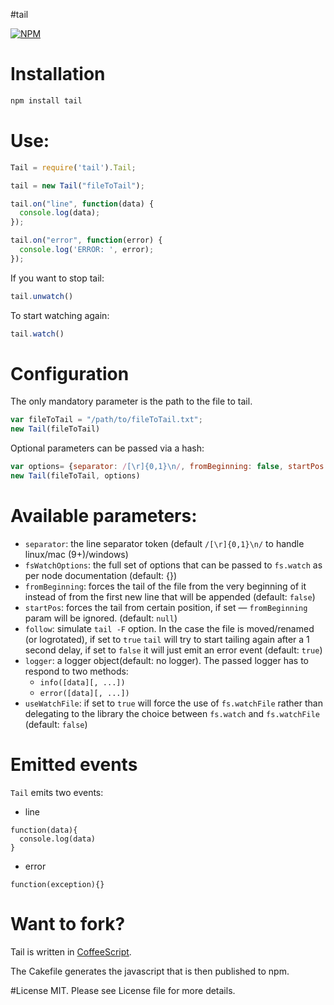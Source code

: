 #tail

[![NPM](https://nodei.co/npm/tail.png?downloads=true&downloadRank=true)](https://nodei.co/npm/tail.png?downloads=true&downloadRank=true)

# Installation

```bash
npm install tail
```

# Use:
```javascript
Tail = require('tail').Tail;

tail = new Tail("fileToTail");

tail.on("line", function(data) {
  console.log(data);
});

tail.on("error", function(error) {
  console.log('ERROR: ', error);
});
```

If you want to stop tail:

```javascript
tail.unwatch()
```

To start watching again:
```javascript
tail.watch()
```

# Configuration
The only mandatory parameter is the path to the file to tail. 

```javascript
var fileToTail = "/path/to/fileToTail.txt";
new Tail(fileToTail)
```

Optional parameters can be passed via a hash:

```javascript
var options= {separator: /[\r]{0,1}\n/, fromBeginning: false, startPos: 50, fsWatchOptions: {}, follow: true, logger: console}
new Tail(fileToTail, options)
```

# Available parameters:

* `separator`:  the line separator token (default `/[\r]{0,1}\n/` to handle linux/mac (9+)/windows)
* `fsWatchOptions`:  the full set of options that can be passed to `fs.watch` as per node documentation (default: {})
* `fromBeginning`: forces the tail of the file from the very beginning of it instead of from the first new line that will be appended (default: `false`)
* `startPos`: forces the tail from certain position, if set — `fromBeginning` param will be ignored. (default: `null`)
* `follow`: simulate `tail -F` option. In the case the file is moved/renamed (or logrotated), if set to `true` `tail` will try to start tailing again after a 1 second delay, if set to `false` it will just emit an error event (default: `true`)
* `logger`: a logger object(default: no logger). The passed logger has to respond to two methods:
    * `info([data][, ...])`
    * `error([data][, ...])`
* `useWatchFile`: if set to `true` will force the use of `fs.watchFile` rather than delegating to the library the choice between `fs.watch` and `fs.watchFile` (default: `false`)

# Emitted events
`Tail` emits two events:

* line
```
function(data){
  console.log(data)
}
```
* error
```
function(exception){}
```

# Want to fork?

Tail is written in [CoffeeScript](http://jashkenas.github.com/coffee-script/).

The Cakefile generates the javascript that is then published to npm.

#License
MIT. Please see License file for more details.
